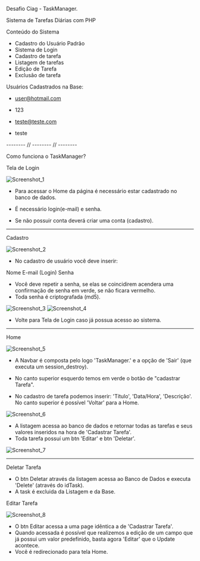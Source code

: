 Desafio Ciag - TaskManager.

Sistema de Tarefas Diárias com PHP

Conteúdo do Sistema
- Cadastro do Usuário Padrão
- Sistema de Login
- Cadastro de tarefa
- Listagem de tarefas
- Edição de Tarefa
- Exclusão de tarefa


Usuários Cadastrados na Base:
- user@hotmail.com
- 123

- teste@teste.com
- teste

-------- // -------- // --------

Como funciona o TaskManager?

Tela de Login 

![Screenshot_1](https://user-images.githubusercontent.com/78938620/166270005-951ca27b-4729-45a1-b436-7a6e58307172.png)

- Para acessar o Home da página é necessário estar cadastrado no banco de dados.
- É necessário login(e-mail) e senha.

- Se não possuir conta deverá criar uma conta (cadastro).
----

Cadastro

![Screenshot_2](https://user-images.githubusercontent.com/78938620/166270031-9eeb4cf0-100e-4f84-ae10-dcd7f83439fb.png)

- No cadastro de usuário você deve inserir:

Nome
E-mail (Login)
Senha

- Você deve repetir a senha, se elas se coincidirem acendera uma confirmação de senha em verde, se não ficara vermelho.
- Toda senha é criptografada (md5).

![Screenshot_3](https://user-images.githubusercontent.com/78938620/166269940-6d331069-c0dd-4939-9055-ee14bdbc621b.png)
![Screenshot_4](https://user-images.githubusercontent.com/78938620/166269943-fe616881-913c-495c-b025-72042fbf7e2e.png)

- Volte para Tela de Login caso já possua acesso ao sistema.
----

Home

![Screenshot_5](https://user-images.githubusercontent.com/78938620/166270154-b577b690-0090-4cf4-a137-c67a168605d3.png)

- A Navbar é composta pelo logo 'TaskManager.' e a opção de 'Sair' (que executa um session_destroy).

- No canto superior esquerdo temos em verde o botão de "cadastrar Tarefa".
- No cadastro de tarefa podemos inserir: 'Título', 'Data/Hora', 'Descrição'. No canto superior é possível 'Voltar' para a Home.

![Screenshot_6](https://user-images.githubusercontent.com/78938620/166270222-996d0e60-0154-4530-bb30-8dba3bcd26e5.png)

- A listagem acessa ao banco de dados e retornar todas as tarefas e seus valores inseridos na hora de 'Cadastrar Tarefa'.
- Toda tarefa possuí um btn 'Editar' e btn 'Deletar'.

![Screenshot_7](https://user-images.githubusercontent.com/78938620/166270310-c2270155-9a12-4d0b-89f6-cd84a2a56fea.png)

----

Deletar Tarefa

- O btn Deletar através da listagem acessa ao Banco de Dados e executa 'Delete' (através do idTask).
- A task é excluida da Listagem e da Base.

Editar Tarefa

![Screenshot_8](https://user-images.githubusercontent.com/78938620/166270339-766df8ac-3951-4001-a7c2-dec4fb41cc72.png)

- O btn Editar acessa a uma page idêntica a de 'Cadastrar Tarefa'.
- Quando acessada é possível que realizemos a edição de um campo que já possui um valor predefinido, basta agora 'Editar' que o Update acontece.
- Você é redirecionado para tela Home.
